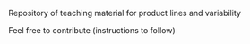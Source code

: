 Repository of teaching material for product lines and variability 

Feel free to contribute (instructions to follow)
